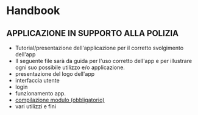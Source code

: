 # Handbook

## APPLICAZIONE IN SUPPORTO ALLA POLIZIA 

* Tutorial/presentazione dell'applicazione per il corretto svolgimento dell'app
* Il seguente file sarà da guida per l'uso corretto dell'app e per illustrare ogni suo possibile utilizzo e/o applicazione.
* presentazione del logo dell'app 
* interfaccia utente 
* login 
* funzionamento app. 
* [compilazione modulo (obbligatorio)](compilazione%20modulo.md)
* vari utilizzi e fini 

